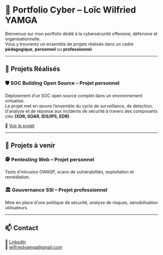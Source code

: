 # 🔐 Portfolio Cyber – Loïc Wilfried YAMGA

Bienvenue sur mon portfolio dédié à la cybersécurité offensive, défensive et organisationnelle.  
Vous y trouverez un ensemble de projets réalisés dans un cadre **pédagogique**, **personnel** ou **professionnel**.

---

## 🚀 Projets Réalisés

### 🛡️ SOC Building Open Source – Projet personnel
Déploiement d’un SOC open source complet dans un environnement virtualisé.  
Le projet met en œuvre l’ensemble du cycle de surveillance, de detection, d'analyse et de réponse aux incidents de sécurité à travers des composants clés **(XDR, SOAR, IDS/IPS, EDR)**. 


🔗 [Voir le projet](https://yamga-wilfried.github.io/Cybersecurity-SOC-project/)

---

## 🧪 Projets à venir

### 🕵️ Pentesting Web – Projet personnel
Tests d'intrusion OWASP, scans de vulnérabilités, exploitation et remédiation.

### 🏛️ Gouvernance SSI – Projet professionnel
Mise en place d’une politique de sécurité, analyse de risques, sensibilisation utilisateurs.

---

## 📫 Contact

📍 [LinkedIn](https://www.linkedin.com/in/loïc-yamga)  
📧 wilfriedyamga@gmail.com
